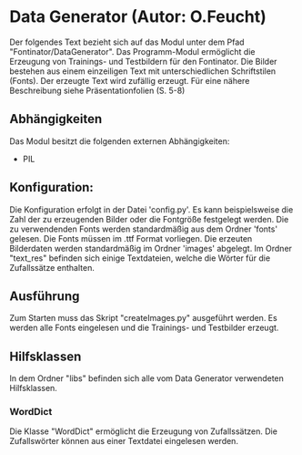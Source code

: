 # Data Generator (Autor: O.Feucht)
Der folgendes Text bezieht sich auf das Modul unter dem Pfad "Fontinator/DataGenerator".
Das Programm-Modul ermöglicht die Erzeugung von Trainings- und Testbildern für den Fontinator.
Die Bilder bestehen aus einem einzeiligen Text mit unterschiedlichen Schriftstilen (Fonts).
Der erzeugte Text wird zufällig erzeugt.
Für eine nähere Beschreibung siehe Präsentationfolien (S. 5-8)

## Abhängigkeiten
Das Modul besitzt die folgenden externen Abhängigkeiten:
 * PIL

## Konfiguration:
Die Konfiguration erfolgt in der Datei 'config.py'.
Es kann beispielsweise die Zahl der zu erzeugenden Bilder oder die Fontgröße festgelegt werden.
Die zu verwendenden Fonts werden standardmäßig aus dem Ordner 'fonts' gelesen.
Die Fonts müssen im .ttf Format vorliegen.
Die erzeuten Bilderdaten werden standardmäßig im Ordner 'images' abgelegt.
Im Ordner "text_res" befinden sich einige Textdateien, welche die Wörter für die Zufallssätze enthalten.

## Ausführung
Zum Starten muss das Skript "createImages.py" ausgeführt werden.
Es werden alle Fonts eingelesen und die Trainings- und Testbilder erzeugt.

## Hilfsklassen
In dem Ordner "libs" befinden sich alle vom Data Generator verwendeten Hilfsklassen.

### WordDict
Die Klasse "WordDict" ermöglicht die Erzeugung von Zufallssätzen.
Die Zufallswörter können aus einer Textdatei eingelesen werden.